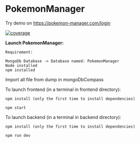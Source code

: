 # PokemonManager

Try demo on https://pokemon-manager.com/login

[![coverage](https://codecov.io/gh/falqlp/pokemon-manager/branch/master/graph/badge.svg?token=29313181-2df5-480d-bb98-2967a37e0d3f)](https://codecov.io/gh/falqlp/pokemon-manager)


**Launch PokemonManager:**

```
Requirement:

MongoDb Database -> Database named: PokemonManager
Node installed
npm installed
```
Import all file from dump in mongoDbCompass


To launch frontend (in a terminal in frontend directory): 

`
npm install (only the first time to install dependencies)
`

`
npm start
`

To launch backend (in a terminal in backend directory): 

`
npm install (only the first time to install dependencies)
`

`
npm run dev
`

